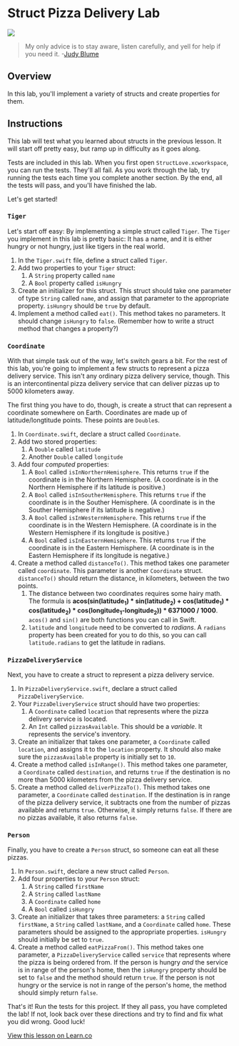 # Struct Pizza Delivery Lab 

![](http://i.imgur.com/5EXsgMl.jpg)  

> My only advice is to stay aware, listen carefully, and yell for help if you need it. -[Judy Blume](https://en.wikipedia.org/wiki/Judy_Blume)

## Overview

In this lab, you'll implement a variety of structs and create properties for them. 

## Instructions

This lab will test what you learned about structs in the previous lesson. It will start off pretty easy, but ramp up in difficulty as it goes along.

Tests are included in this lab. When you first open `StructLove.xcworkspace`, you can run the tests. They'll all fail. As you work through the lab, try running the tests each time you complete another section. By the end, all the tests will pass, and you'll have finished the lab.

Let's get started!

### `Tiger`

Let's start off easy: By implementing a simple struct called `Tiger`. The `Tiger` you implement in this lab is pretty basic: It has a name, and it is either hungry or not hungry, just like tigers in the real world.

1. In the `Tiger.swift` file, define a struct called `Tiger`.
2. Add two properties to your `Tiger` struct:
	1. A `String` property called `name`
	2. A `Bool` property called `isHungry`
3. Create an initializer for this struct. This struct should take one parameter of type `String` called `name`, and assign that parameter to the appropriate property. `isHungry` should be `true` by default.
4. Implement a method called `eat()`. This method takes no parameters. It should change `isHungry` to `false`. (Remember how to write a struct method that changes a property?)

### `Coordinate`

With that simple task out of the way, let's switch gears a bit. For the rest of this lab, you're going to implement a few structs to represent a pizza delivery service. This isn't any ordinary pizza delivery service, though. This is an intercontinental pizza delivery service that can deliver pizzas up to 5000 kilometers away.

The first thing you have to do, though, is create a struct that can represent a coordinate somewhere on Earth. Coordinates are made up of latitude/longtitude points. These points are `Double`s.

1. In `Coordinate.swift`, declare a struct called `Coordinate`.
2. Add two stored properties:
	1. A `Double` called `latitude`
	2. Another `Double` called `longitude`
3. Add four _computed_ properties:
	1. A `Bool` called `isInNorthernHemisphere`. This returns `true` if the coordinate is in the Northern Hemisphere. (A coordinate is in the Northern Hemisphere if its latitude is positive.)
	2. A `Bool` called `isInSoutherHemisphere`. This returns `true` if the coordinate is in the Souther Hemisphere. (A coordinate is in the Souther Hemisphere if its latitude is negative.)
	3. A `Bool` called `isInWesternHemisphere`. This returns `true` if the coordinate is in the Western Hemisphere. (A coordinate is in the Western Hemisphere if its longitude is positive.)
	4. A `Bool` called `isInEasternHemisphere`. This returns `true` if the coordinate is in the Eastern Hemisphere. (A coordinate is in the Eastern Hemisphere if its longitude is negative.)
4. Create a method called `distanceTo()`. This method takes one parameter called `coordinate`. This parameter is another `Coordinate` struct. `distanceTo()` should return the distance, in kilometers, between the two points.
	1. The distance between two coordinates requires some hairy math. The formula is **acos(sin(latitude<sub>1</sub>) * sin(latitude<sub>2</sub>) + cos(latitude<sub>1</sub>) * cos(latitude<sub>2</sub>) * cos(longitude<sub>1</sub>-longitude<sub>2</sub>)) * 6371000 / 1000**. `acos()` and `sin()` are both functions you can call in Swift.
	2. `latitude` and `longitude` need to be converted to _radians_. A `radians` property has been created for you to do this, so you can call `latitude.radians` to get the latitude in radians.

### `PizzaDeliveryService`

Next, you have to create a struct to represent a pizza delivery service.

1. In `PizzaDeliveryService.swift`, declare a struct called `PizzaDeliveryService`.
2. Your `PizzaDeliveryService` struct should have two properties:
	1. A `Coordinate` called `location` that represents where the pizza delivery service is located.
	2. An `Int` called `pizzasAvailable`. This should be a _variable_. It represents the service's inventory.
3. Create an initializer that takes one parameter, a `Coordinate` called `location`, and assigns it to the `location` property. It should also make sure the `pizzasAvailable` property is initially set to `10`.
4. Create a method called `isInRange()`. This method takes one parameter, a `Coordinate` called `destination`, and returns `true` if the destination is no more than 5000 kilometers from the pizza delivery service.
5. Create a method called `deliverPizzaTo()`. This method takes one parameter, a `Coordinate` called `destination`. If the destination is in range of the pizza delivery service, it subtracts one from the number of pizzas available and returns `true`. Otherwise, it simply returns `false`. If there are no pizzas available, it also returns `false`.

### `Person`

Finally, you have to create a `Person` struct, so someone can eat all these pizzas.

1. In `Person.swift`, declare a new struct called `Person`.
2. Add four properties to your `Person` struct:
	1. A `String` called `firstName`
	2. A `String` called `lastName`
	3. A `Coordinate` called `home`
	4. A `Bool` called `isHungry`
3. Create an initializer that takes three parameters: a `String` called `firstName`, a `String` called `lastName`, and a `Coordinate` called `home`. These parameters should be assigned to the appropriate properties. `isHungry` should initially be set to `true`.
4. Create a method called `eatPizzaFrom()`. This method takes one parameter, a `PizzaDeliveryService` called `service` that represents where the pizza is being ordered from. If the person is hungry _and_ the service is in range of the person's home, then the `isHungry` property should be set to `false` and the method should return `true`. If the person is not hungry or the service is not in range of the person's home, the method should simply return `false`.

That's it! Run the tests for this project. If they all pass, you have completed the lab! If not, look back over these directions and try to find and fix what you did wrong. Good luck!

<a href='https://learn.co/lessons/StructL' data-visibility='hidden'>View this lesson on Learn.co</a>
